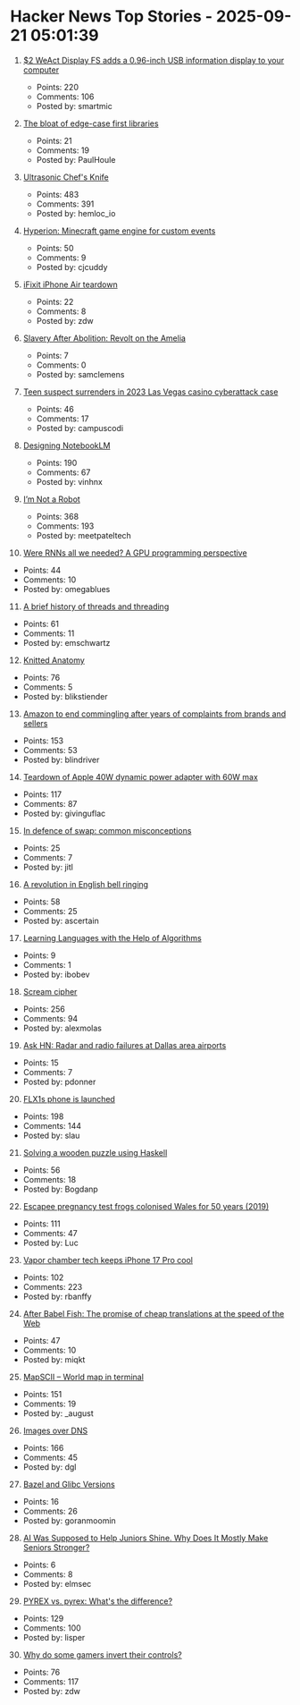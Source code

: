 # Hacker News Top Stories - 2025-09-21 05:01:39

1. [$2 WeAct Display FS adds a 0.96-inch USB information display to your computer](https://www.cnx-software.com/2025/09/18/2-weact-display-fs-adds-a-0-96-inch-usb-information-display-to-your-computer/)
   - Points: 220
   - Comments: 106
   - Posted by: smartmic

2. [The bloat of edge-case first libraries](https://43081j.com/2025/09/bloat-of-edge-case-libraries)
   - Points: 21
   - Comments: 19
   - Posted by: PaulHoule

3. [Ultrasonic Chef's Knife](https://seattleultrasonics.com/)
   - Points: 483
   - Comments: 391
   - Posted by: hemloc_io

4. [Hyperion: Minecraft game engine for custom events](https://hyperion.rs/)
   - Points: 50
   - Comments: 9
   - Posted by: cjcuddy

5. [iFixit iPhone Air teardown](https://www.ifixit.com/News/113171/iphone-air-teardown)
   - Points: 22
   - Comments: 8
   - Posted by: zdw

6. [Slavery After Abolition: Revolt on the Amelia](https://www.historytoday.com/archive/feature/slavery-after-abolition-revolt-amelia)
   - Points: 7
   - Comments: 0
   - Posted by: samclemens

7. [Teen suspect surrenders in 2023 Las Vegas casino cyberattack case](https://www.casino.org/news/teen-suspect-surrenders-in-2023-las-vegas-strip-cyberattack-case/)
   - Points: 46
   - Comments: 17
   - Posted by: campuscodi

8. [Designing NotebookLM](https://jasonspielman.com/notebooklm)
   - Points: 190
   - Comments: 67
   - Posted by: vinhnx

9. [I’m Not a Robot](https://neal.fun/not-a-robot/)
   - Points: 368
   - Comments: 193
   - Posted by: meetpateltech

10. [Were RNNs all we needed? A GPU programming perspective](https://dhruvmsheth.github.io/projects/gpu_pogramming_curnn/)
   - Points: 44
   - Comments: 10
   - Posted by: omegablues

11. [A brief history of threads and threading](https://eclecticlight.co/2025/09/20/a-brief-history-of-threads-and-threading/)
   - Points: 61
   - Comments: 11
   - Posted by: emschwartz

12. [Knitted Anatomy](https://www.knitted-anatomy.at/cardiovascular-system/)
   - Points: 76
   - Comments: 5
   - Posted by: blikstiender

13. [Amazon to end commingling after years of complaints from brands and sellers](https://www.modernretail.co/operations/amazon-to-end-commingling-program-after-years-of-complaints-from-brands-and-sellers/)
   - Points: 153
   - Comments: 53
   - Posted by: blindriver

14. [Teardown of Apple 40W dynamic power adapter with 60W max](https://www.chargerlab.com/teardown-of-apple-40w-dynamic-power-adapter-with-60w-max-a3365/)
   - Points: 117
   - Comments: 87
   - Posted by: givinguflac

15. [In defence of swap: common misconceptions](https://chrisdown.name/2018/01/02/in-defence-of-swap.html)
   - Points: 25
   - Comments: 7
   - Posted by: jitl

16. [A revolution in English bell ringing](https://harpers.org/archive/2025/10/a-change-of-tune-veronique-greenwood-bell-ringing/)
   - Points: 58
   - Comments: 25
   - Posted by: ascertain

17. [Learning Languages with the Help of Algorithms](https://www.johndcook.com/blog/2025/09/17/learning-languages-with-the-help-of-algorithms/)
   - Points: 9
   - Comments: 1
   - Posted by: ibobev

18. [Scream cipher](https://sethmlarson.dev/scream-cipher)
   - Points: 256
   - Comments: 94
   - Posted by: alexmolas

19. [Ask HN: Radar and radio failures at Dallas area airports](undefined)
   - Points: 15
   - Comments: 7
   - Posted by: pdonner

20. [FLX1s phone is launched](https://furilabs.com/flx1s-is-launched/)
   - Points: 198
   - Comments: 144
   - Posted by: slau

21. [Solving a wooden puzzle using Haskell](https://glocq.github.io/en/blog/20250428/)
   - Points: 56
   - Comments: 18
   - Posted by: Bogdanp

22. [Escapee pregnancy test frogs colonised Wales for 50 years (2019)](https://www.bbc.com/news/uk-wales-44886585)
   - Points: 111
   - Comments: 47
   - Posted by: Luc

23. [Vapor chamber tech keeps iPhone 17 Pro cool](https://spectrum.ieee.org/iphone-17-pro-vapor-chamber)
   - Points: 102
   - Comments: 223
   - Posted by: rbanffy

24. [After Babel Fish: The promise of cheap translations at the speed of the Web](https://hedgehogreview.com/issues/lessons-of-babel/articles/after-babel-fish)
   - Points: 47
   - Comments: 10
   - Posted by: miqkt

25. [MapSCII – World map in terminal](https://github.com/rastapasta/mapscii)
   - Points: 151
   - Comments: 19
   - Posted by: _august

26. [Images over DNS](https://dgl.cx/2025/09/images-over-dns)
   - Points: 166
   - Comments: 45
   - Posted by: dgl

27. [Bazel and Glibc Versions](https://blogsystem5.substack.com/p/glibc-versions-bazel)
   - Points: 16
   - Comments: 26
   - Posted by: goranmoomin

28. [AI Was Supposed to Help Juniors Shine. Why Does It Mostly Make Seniors Stronger?](https://elma.dev/notes/ai-makes-seniors-stronger/)
   - Points: 6
   - Comments: 8
   - Posted by: elmsec

29. [PYREX vs. pyrex: What's the difference?](https://www.corning.com/worldwide/en/products/life-sciences/resources/stories/in-the-field/pyrex-vs-pyrex-whats-the-difference.html)
   - Points: 129
   - Comments: 100
   - Posted by: lisper

30. [Why do some gamers invert their controls?](https://www.theguardian.com/games/2025/sep/18/why-do-some-gamers-invert-their-controls-scientists-now-have-answers-but-theyre-not-what-you-think)
   - Points: 76
   - Comments: 117
   - Posted by: zdw

